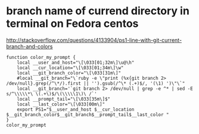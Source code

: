 

# branch name of currend directory in terminal on Fedora centos

http://stackoverflow.com/questions/4133904/ps1-line-with-git-current-branch-and-colors 

```
function color_my_prompt {
    local __user_and_host="\[\033[01;32m\]\u@\h"
    local __cur_location="\[\033[01;34m\]\w"
    local __git_branch_color="\[\033[31m\]"
    #local __git_branch="\`ruby -e \"print (%x{git branch 2>
/dev/null}.grep(/^\*/).first || '').gsub(/^\* (.+)$/, '(\1) ')\"\`"
    local __git_branch='`git branch 2> /dev/null | grep -e ^* | sed -E
s/^\\\\\*\ \(.+\)$/\(\\\\\1\)\ /`'
    local __prompt_tail="\[\033[35m\]$"
    local __last_color="\[\033[00m\]"
    export PS1="$__user_and_host $__cur_location
$__git_branch_color$__git_branch$__prompt_tail$__last_color "
}
color_my_prompt
```
